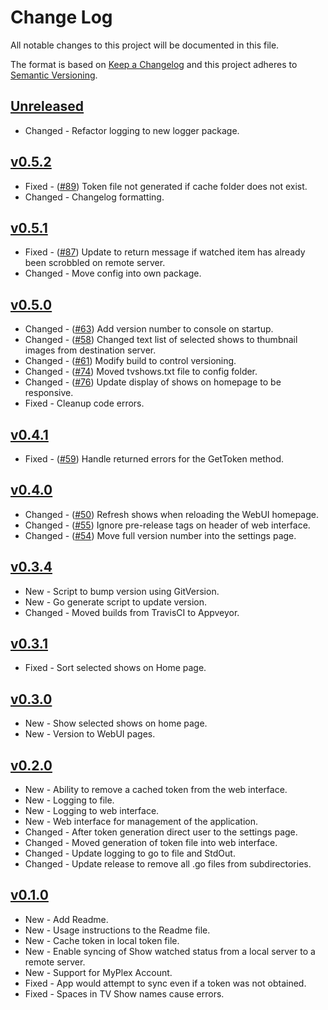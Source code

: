 # Change Log

All notable changes to this project will be documented in this file.

The format is based on [Keep a Changelog](http://keepachangelog.com/) and this project adheres to [Semantic Versioning](http://semver.org/).

<!-- ## [Unreleased]

* New|Changed|Fixed - ([#1](https://github.com/danstis/rmstale/issues/1)) Description
-->

## [Unreleased]

* Changed - Refactor logging to new logger package.

## [v0.5.2]

* Fixed - ([#89](https://github.com/danstis/rmstale/issues/89)) Token file not generated if cache folder does not exist.
* Changed - Changelog formatting.

## [v0.5.1]

* Fixed - ([#87](https://github.com/danstis/Plex-Sync/issues/87)) Update to return message if watched item has already been scrobbled on remote server.
* Changed - Move config into own package.

## [v0.5.0]

* Changed - ([#63](https://github.com/danstis/Plex-Sync/issues/63)) Add version number to console on startup.
* Changed - ([#58](https://github.com/danstis/Plex-Sync/issues/58)) Changed text list of selected shows to thumbnail images from destination server.
* Changed - ([#61](https://github.com/danstis/Plex-Sync/issues/61)) Modify build to control versioning.
* Changed - ([#74](https://github.com/danstis/Plex-Sync/issues/74)) Moved tvshows.txt file to config folder.
* Changed - ([#76](https://github.com/danstis/Plex-Sync/issues/76)) Update display of shows on homepage to be responsive.
* Fixed - Cleanup code errors.

## [v0.4.1]

* Fixed - ([#59](https://github.com/danstis/Plex-Sync/issues/59)) Handle returned errors for the GetToken method.

## [v0.4.0]

* Changed - ([#50](https://github.com/danstis/Plex-Sync/issues/50)) Refresh shows when reloading the WebUI homepage.
* Changed - ([#55](https://github.com/danstis/Plex-Sync/issues/55)) Ignore pre-release tags on header of web interface.
* Changed - ([#54](https://github.com/danstis/Plex-Sync/issues/54)) Move full version number into the settings page.

## [v0.3.4]

* New - Script to bump version using GitVersion.
* New - Go generate script to update version.
* Changed - Moved builds from TravisCI to Appveyor.

## [v0.3.1]

* Fixed - Sort selected shows on Home page.

## [v0.3.0]

* New - Show selected shows on home page.
* New - Version to WebUI pages.

## [v0.2.0]

* New - Ability to remove a cached token from the web interface.
* New - Logging to file.
* New - Logging to web interface.
* New - Web interface for management of the application.
* Changed - After token generation direct user to the settings page.
* Changed - Moved generation of token file into web interface.
* Changed - Update logging to go to file and StdOut.
* Changed - Update release to remove all .go files from subdirectories.

## [v0.1.0]

* New - Add Readme.
* New - Usage instructions to the Readme file.
* New - Cache token in local token file.
* New - Enable syncing of Show watched status from a local server to a remote server.
* New - Support for MyPlex Account.
* Fixed - App would attempt to sync even if a token was not obtained.
* Fixed - Spaces in TV Show names cause errors.

[unreleased]: https://github.com/danstis/Plex-Sync/compare/v0.5.2...HEAD
[v0.5.2]: https://github.com/danstis/Plex-Sync/compare/v0.5.1...v0.5.2
[v0.5.1]: https://github.com/danstis/Plex-Sync/compare/v0.5.0...v0.5.1
[v0.5.0]: https://github.com/danstis/Plex-Sync/compare/v0.4.1...v0.5.0
[v0.4.1]: https://github.com/danstis/Plex-Sync/compare/v0.4.0...v0.4.1
[v0.4.0]: https://github.com/danstis/Plex-Sync/compare/v0.3.4...v0.4.0
[v0.3.4]: https://github.com/danstis/Plex-Sync/compare/v0.3.1...v0.3.4
[v0.3.1]: https://github.com/danstis/Plex-Sync/compare/v0.3.0...v0.3.1
[v0.3.0]: https://github.com/danstis/Plex-Sync/compare/v0.2.0...v0.3.0
[v0.2.0]: https://github.com/danstis/Plex-Sync/compare/v0.1.0...v0.2.0
[v0.1.0]: https://github.com/danstis/Plex-Sync/compare/v0.0.1...v0.1.0
